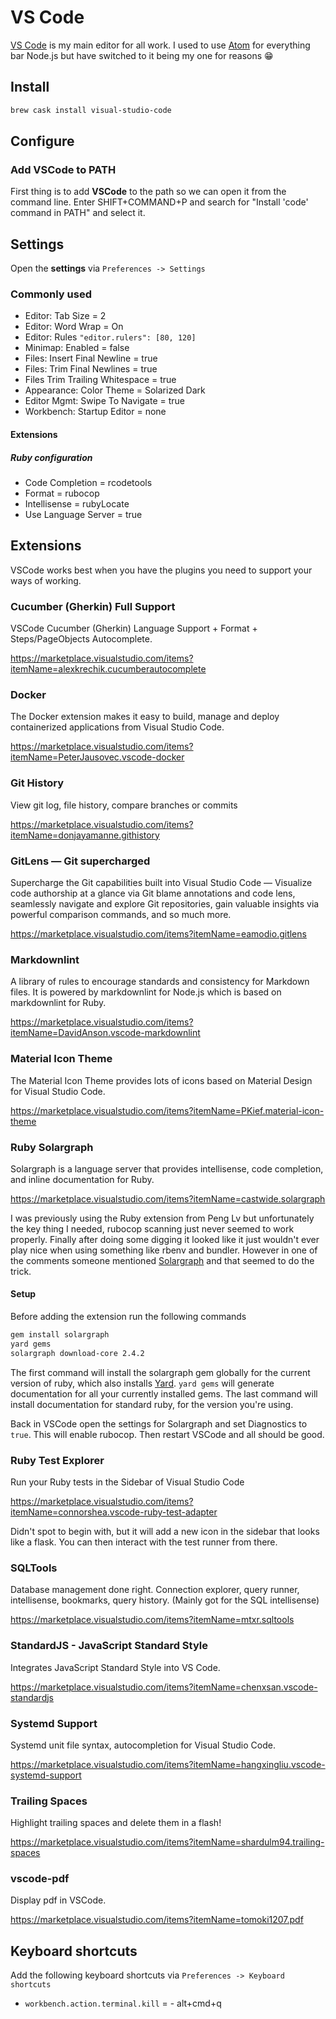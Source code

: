 # VS Code

[VS Code](https://code.visualstudio.com/) is my main editor for all work. I used to use [Atom](https://atom.io/) for everything bar Node.js but have switched to it being my one for reasons 😁 

## Install

```bash
brew cask install visual-studio-code
```

## Configure

### Add VSCode to PATH

First thing is to add **VSCode** to the path so we can open it from the command line. Enter SHIFT+COMMAND+P and search for "Install 'code' command in PATH" and select it.

## Settings

Open the **settings** via `Preferences -> Settings`

### Commonly used

- Editor: Tab Size = 2
- Editor: Word Wrap = On
- Editor: Rules `"editor.rulers": [80, 120]`
- Minimap: Enabled = false
- Files: Insert Final Newline = true
- Files: Trim Final Newlines = true
- Files Trim Trailing Whitespace = true
- Appearance: Color Theme = Solarized Dark
- Editor Mgmt: Swipe To Navigate = true
- Workbench: Startup Editor  = none

#### Extensions

##### Ruby configuration

- Code Completion = rcodetools
- Format = rubocop
- Intellisense = rubyLocate
- Use Language Server = true

## Extensions

VSCode works best when you have the plugins you need to support your ways of working.

### Cucumber (Gherkin) Full Support

VSCode Cucumber (Gherkin) Language Support + Format + Steps/PageObjects Autocomplete.

https://marketplace.visualstudio.com/items?itemName=alexkrechik.cucumberautocomplete

### Docker

The Docker extension makes it easy to build, manage and deploy containerized applications from Visual Studio Code.

https://marketplace.visualstudio.com/items?itemName=PeterJausovec.vscode-docker

### Git History

View git log, file history, compare branches or commits

https://marketplace.visualstudio.com/items?itemName=donjayamanne.githistory

### GitLens — Git supercharged

Supercharge the Git capabilities built into Visual Studio Code — Visualize code authorship at a glance via Git blame annotations and code lens, seamlessly navigate and explore Git repositories, gain valuable insights via powerful comparison commands, and so much more.

https://marketplace.visualstudio.com/items?itemName=eamodio.gitlens

### Markdownlint

A library of rules to encourage standards and consistency for Markdown files. It is powered by markdownlint for Node.js which is based on markdownlint for Ruby.

https://marketplace.visualstudio.com/items?itemName=DavidAnson.vscode-markdownlint

### Material Icon Theme

The Material Icon Theme provides lots of icons based on Material Design for Visual Studio Code.

https://marketplace.visualstudio.com/items?itemName=PKief.material-icon-theme

### Ruby Solargraph

Solargraph is a language server that provides intellisense, code completion, and inline documentation for Ruby.

https://marketplace.visualstudio.com/items?itemName=castwide.solargraph

I was previously using the Ruby extension from Peng Lv but unfortunately the key thing I needed, rubocop scanning just never seemed to work properly. Finally after doing some digging it looked like it just wouldn't ever play nice when using something like rbenv and bundler. However in one of the comments someone mentioned [Solargraph](https://github.com/castwide/solargraph) and that seemed to do the trick.

#### Setup

Before adding the extension run the following commands

```bash
gem install solargraph
yard gems
solargraph download-core 2.4.2
```

The first command will install the solargraph gem globally for the current version of ruby, which also installs [Yard](https://github.com/lsegal/yard). `yard gems` will generate documentation for all your currently installed gems. The last command will install documentation for standard ruby, for the version you're using.

Back in VSCode open the settings for Solargraph and set Diagnostics to `true`. This will enable rubocop. Then restart VSCode and all should be good.

### Ruby Test Explorer

Run your Ruby tests in the Sidebar of Visual Studio Code

https://marketplace.visualstudio.com/items?itemName=connorshea.vscode-ruby-test-adapter

Didn't spot to begin with, but it will add a new icon in the sidebar that looks like a flask. You can then interact with the test runner from there.

### SQLTools

Database management done right. Connection explorer, query runner, intellisense, bookmarks, query history. (Mainly got for the SQL intellisense)

https://marketplace.visualstudio.com/items?itemName=mtxr.sqltools

### StandardJS - JavaScript Standard Style

Integrates JavaScript Standard Style into VS Code.

https://marketplace.visualstudio.com/items?itemName=chenxsan.vscode-standardjs

### Systemd Support

Systemd unit file syntax, autocompletion for Visual Studio Code.

https://marketplace.visualstudio.com/items?itemName=hangxingliu.vscode-systemd-support

### Trailing Spaces

Highlight trailing spaces and delete them in a flash!

https://marketplace.visualstudio.com/items?itemName=shardulm94.trailing-spaces

### vscode-pdf

Display pdf in VSCode.

https://marketplace.visualstudio.com/items?itemName=tomoki1207.pdf

## Keyboard shortcuts

Add the following keyboard shortcuts via `Preferences -> Keyboard shortcuts`

- `workbench.action.terminal.kill` = - alt+cmd+q
